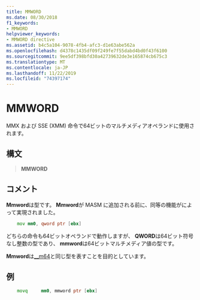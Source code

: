 ```yaml
---
title: MMWORD
ms.date: 08/30/2018
f1_keywords:
- MMWORD
helpviewer_keywords:
- MMWORD directive
ms.assetid: b4c5a104-9078-4fb4-afc3-d1e63abe562a
ms.openlocfilehash: d4378c1435df09f249fe7f55dabd4bd0f43f6100
ms.sourcegitcommit: 9ee5df398bfd30a42739632de3e165874cb675c3
ms.translationtype: MT
ms.contentlocale: ja-JP
ms.lasthandoff: 11/22/2019
ms.locfileid: "74397174"
---
```

# <a name="mmword"></a>MMWORD

MMX および SSE (XMM) 命令で64ビットのマルチメディアオペランドに使用されます。

## <a name="syntax"></a>構文

> **MMWORD**

## <a name="remarks"></a>コメント

**Mmword**は型です。  **Mmword**が MASM に追加される前に、同等の機能がによって実現されました。

```asm
    mov mm0, qword ptr [ebx]
```

どちらの命令も64ビットオペランドで動作しますが、 **QWORD**は64ビット符号なし整数の型であり、 **mmword**は64ビットマルチメディア値の型です。

**Mmword**は[__m64](../../cpp/m64.md)と同じ型を表すことを目的としています。

## <a name="example"></a>例

```asm
    movq     mm0, mmword ptr [ebx]
```
